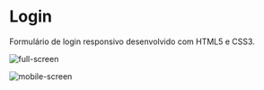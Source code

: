 # Login

Formulário de login responsivo desenvolvido com HTML5 e CSS3.

![full-screen](https://user-images.githubusercontent.com/104084844/167158506-17eef9c3-e4d6-435a-a3bc-d88cd42e9b75.png)

![mobile-screen](https://user-images.githubusercontent.com/104084844/167158515-1ce67e55-9cf7-48e5-8871-3b2e8a4b63ca.png)
